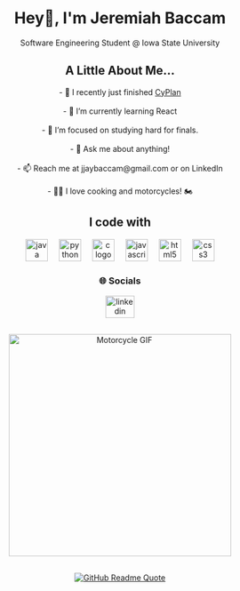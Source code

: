 <h1 align="center">Hey👋, I'm Jeremiah Baccam</h1>

<p align="center">Software Engineering Student @ Iowa State University</p>

<h2 align="center">A Little About Me...</h2>

<p align="center">
- 🔭 I recently just finished <a href="https://www.cy-plan.com/" target="_blank">CyPlan</a><br><br>
- 🌱 I’m currently learning React<br><br>
- 🤝 I’m focused on studying hard for finals.<br><br>
- 💬 Ask me about anything!<br><br>
- 📫 Reach me at jjaybaccam@gmail.com or on LinkedIn<br><br>
- 👨‍🍳 I love cooking and motorcycles! 🏍️
</p>

<h2 align="center">I code with</h2>

<div align="center">
  <img src="https://cdn.jsdelivr.net/gh/devicons/devicon/icons/java/java-original.svg" height="40" alt="java logo"  />
  <img width="12" />
  <img src="https://cdn.jsdelivr.net/gh/devicons/devicon/icons/python/python-original.svg" height="40" alt="python logo"  />
  <img width="12" />
  <img src="https://cdn.jsdelivr.net/gh/devicons/devicon/icons/c/c-original.svg" height="40" alt="c logo"  />
  <img width="12" />
  <img src="https://cdn.jsdelivr.net/gh/devicons/devicon/icons/javascript/javascript-original.svg" height="40" alt="javascript logo"  />
  <img width="12" />
  <img src="https://cdn.jsdelivr.net/gh/devicons/devicon/icons/html5/html5-original.svg" height="40" alt="html5 logo"  />
  <img width="12" />
  <img src="https://cdn.jsdelivr.net/gh/devicons/devicon/icons/css3/css3-original.svg" height="40" alt="css3 logo"  />
</div>

<h3 align="center">🌐 Socials</h3>

<div align="center">
  <a href="https://www.linkedin.com/in/jeremiah-baccam/" target="_blank">
    <img src="https://raw.githubusercontent.com/maurodesouza/profile-readme-generator/master/src/assets/icons/social/linkedin/default.svg" width="52" height="40" alt="linkedin logo"  />
  </a>
</div>

<h2 align="center"></h2>

<div align="center">
  <img height="400" src="https://s7.gifyu.com/images/SJmsV.gif" alt="Motorcycle GIF" />
</div>

<h2 align="center"></h2>

<div align="center">
  <a href="https://github.com/piyushsuthar/github-readme-quotes">
    <img src="https://quotes-github-readme.vercel.app/api?type=horizontal&theme=dark" alt="GitHub Readme Quote" />
  </a>
</div>
